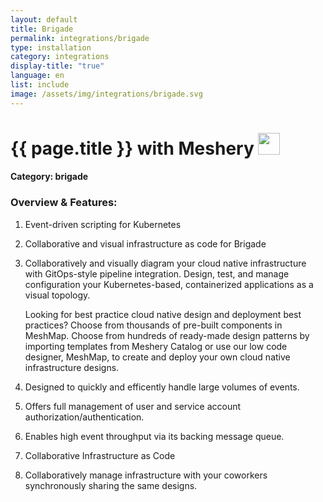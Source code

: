```yaml
---
layout: default
title: Brigade
permalink: integrations/brigade
type: installation
category: integrations
display-title: "true"
language: en
list: include
image: /assets/img/integrations/brigade.svg
---
```


<h1>{{ page.title }} with Meshery <img src="{{ page.image }}" style="width: 35px; height: 35px;" /></h1>


#### Category: brigade

### Overview & Features:
1. Event-driven scripting for Kubernetes

2. Collaborative and visual infrastructure as code for Brigade

4. 
    Collaboratively and visually diagram your cloud native infrastructure with GitOps-style pipeline integration. Design, test, and manage configuration your Kubernetes-based, containerized applications as a visual topology.



    Looking for best practice cloud native design and deployment best practices? Choose from thousands of pre-built components in MeshMap. Choose from hundreds of ready-made design patterns by importing templates from Meshery Catalog or use our low code designer, MeshMap, to create and deploy your own cloud native infrastructure designs.



5. Designed to quickly and efficently handle large volumes of events.

6. Offers full management of user and service account authorization/authentication.

7. Enables high event throughput via its backing message queue.

8. Collaborative Infrastructure as Code

9. Collaboratively manage infrastructure with your coworkers synchronously sharing the same designs.

